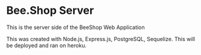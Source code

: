 # Bee.Shop Server
<p>This is the server side of the BeeShop Web Application</p>
<p>This was created with Node.js, Express.js, PostgreSQL, Sequelize. This will be deployed and ran on heroku.</p>